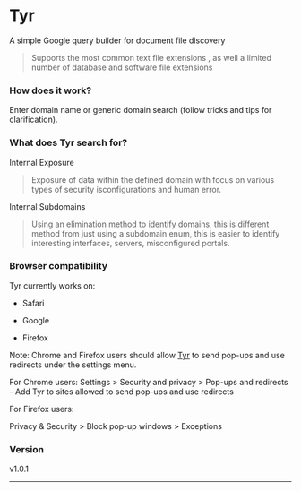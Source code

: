 # Tyr
A simple Google query builder for document file discovery

> Supports the most common text file extensions , as well a limited number of database and software file extensions  

### How does it work?

Enter domain name or generic domain search (follow tricks and tips for clarification).

### What does Tyr search for?

Internal Exposure
> Exposure of data within the defined domain with focus on various types of security isconfigurations and human error.

Internal Subdomains
> Using an elimination method to identify domains, this is different method from just using a subdomain enum, this is easier to identify interesting interfaces, servers, misconfigured portals.


### Browser compatibility

Tyr currently works on:

* Safari

* Google

* Firefox

Note: Chrome and Firefox users should allow [Tyr](https://ex16x41.github.io/Tyr/) to send pop-ups and use redirects under the settings menu.

For Chrome users:
Settings > Security and privacy > Pop-ups and redirects  - Add Tyr to sites allowed to send pop-ups and use redirects

For Firefox users:

Privacy & Security > Block pop-up windows > Exceptions

### Version

v1.0.1

- - - -
